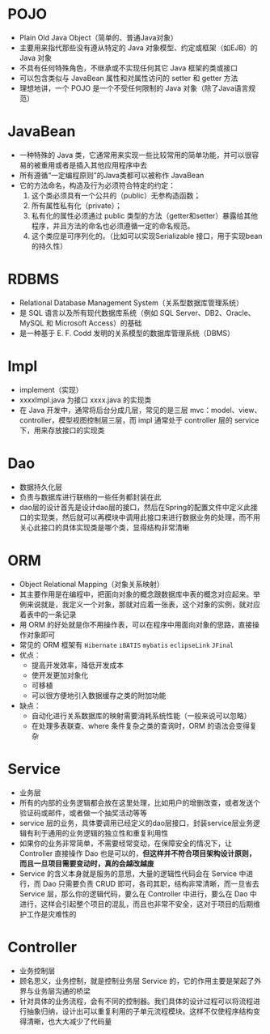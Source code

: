 # POJO

- Plain Old Java Object（简单的、普通Java对象）
- 主要用来指代那些没有遵从特定的 Java 对象模型、约定或框架（如EJB）的 Java 对象
- 不具有任何特殊角色，不继承或不实现任何其它 Java 框架的类或接口
- 可以包含类似与 JavaBean 属性和对属性访问的 setter 和 getter 方法
- 理想地讲，一个 POJO 是一个不受任何限制的 Java 对象（除了Java语言规范）

# JavaBean

- 一种特殊的 Java 类，它通常用来实现一些比较常用的简单功能，并可以很容易的被重用或者是插入其他应用程序中去
- 所有遵循“一定编程原则”的Java类都可以被称作 JavaBean
- 它的方法命名，构造及行为必须符合特定的约定：
  1. 这个类必须具有一个公共的（public）无参构造函数；
  2. 所有属性私有化（private）；
  3. 私有化的属性必须通过 public 类型的方法（getter和setter）暴露给其他程序，并且方法的命名也必须遵循一定的命名规范。 
  4. 这个类应是可序列化的。（比如可以实现Serializable 接口，用于实现bean的持久性）

# RDBMS

- Relational Database Management System（关系型数据库管理系统）
- 是 SQL 语言以及所有现代数据库系统（例如 SQL Server、DB2、Oracle、MySQL 和 Microsoft Access）的基础
- 是一种基于 E. F. Codd 发明的关系模型的数据库管理系统（DBMS）

# Impl

- implement（实现）
- xxxxImpl.java 为接口 xxxx.java 的实现类
- 在 Java 开发中，通常将后台分成几层，常见的是三层 mvc：model、view、controller，模型视图控制层三层，而 impl 通常处于 controller 层的 service 下，用来存放接口的实现类

# Dao

- 数据持久化层
- 负责与数据库进行联络的一些任务都封装在此
- dao层的设计首先是设计dao层的接口，然后在Spring的配置文件中定义此接口的实现类，然后就可以再模块中调用此接口来进行数据业务的处理，而不用关心此接口的具体实现类是哪个类，显得结构非常清晰

# ORM

- Object Relational Mapping（对象关系映射）
- 其主要作用是在编程中，把面向对象的概念跟数据库中表的概念对应起来。举例来说就是，我定义一个对象，那就对应着一张表，这个对象的实例，就对应着表中的一条记录
- 用 ORM 的好处就是你不用操作表，可以在程序中用面向对象的思路，直接操作对象即可
- 常见的 ORM 框架有 `Hibernate` `iBATIS` `mybatis` `eclipseLink` `JFinal` 
- 优点：
  - 提高开发效率，降低开发成本
  - 使开发更加对象化
  - 可移植
  - 可以很方便地引入数据缓存之类的附加功能
- 缺点：
  - 自动化进行关系数据库的映射需要消耗系统性能（一般来说可以忽略）
  - 在处理多表联查、where 条件复杂之类的查询时，ORM 的语法会变得复杂

# Service

- 业务层
- 所有的内部的业务逻辑都会放在这里处理，比如用户的增删改查，或者发送个验证码或邮件，或者做一个抽奖活动等等
- service 层的业务，具体要调用已经定义的dao层接口，封装service层业务逻辑有利于通用的业务逻辑的独立性和重复利用性
- 如果你的业务非常简单，不需要经常变动，在保障安全的情况下，让 Controller 直接操作 Dao 也是可以的，**但这样并不符合项目架构设计原则，而且一旦项目需要变动时，真的会越改越废**
- Service 的含义本身就是服务的意思，大量的逻辑性代码会在 Service 中进行，而 Dao 只需要负责 CRUD 即可，各司其职，结构非常清晰，而一旦省去 Service 层，那么你的逻辑代码，要么在 Controller 中进行，要么在 Dao 中进行，这样会引起整个项目的混乱，而且也非常不安全，这对于项目的后期维护工作是灾难性的

# Controller

- 业务控制层
- 顾名思义，业务控制，就是控制业务层 Service 的，它的作用主要是架起了外界与业务层沟通的桥梁
- 针对具体的业务流程，会有不同的控制器。我们具体的设计过程可以将流程进行抽象归纳，设计出可以重复利用的子单元流程模块。这样不仅使程序结构变得清晰，也大大减少了代码量
